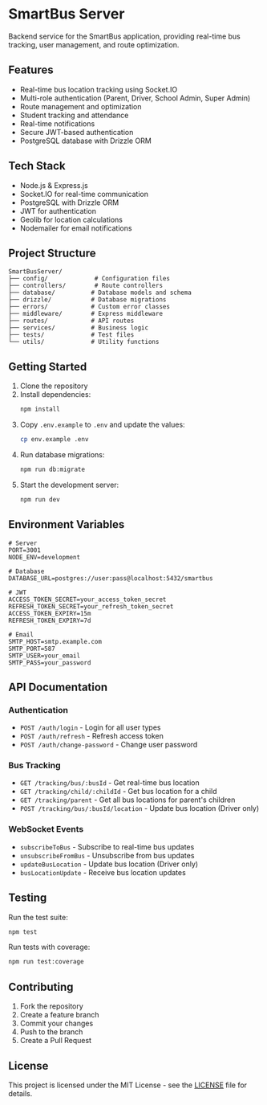 # SmartBus Server

Backend service for the SmartBus application, providing real-time bus tracking, user management, and route optimization.

## Features

- Real-time bus location tracking using Socket.IO
- Multi-role authentication (Parent, Driver, School Admin, Super Admin)
- Route management and optimization
- Student tracking and attendance
- Real-time notifications
- Secure JWT-based authentication
- PostgreSQL database with Drizzle ORM

## Tech Stack

- Node.js & Express.js
- Socket.IO for real-time communication
- PostgreSQL with Drizzle ORM
- JWT for authentication
- Geolib for location calculations
- Nodemailer for email notifications

## Project Structure

```
SmartBusServer/
├── config/             # Configuration files
├── controllers/        # Route controllers
├── database/          # Database models and schema
├── drizzle/           # Database migrations
├── errors/            # Custom error classes
├── middleware/        # Express middleware
├── routes/            # API routes
├── services/          # Business logic
├── tests/             # Test files
└── utils/             # Utility functions
```

## Getting Started

1. Clone the repository
2. Install dependencies:
   ```bash
   npm install
   ```
3. Copy `.env.example` to `.env` and update the values:
   ```bash
   cp env.example .env
   ```
4. Run database migrations:
   ```bash
   npm run db:migrate
   ```
5. Start the development server:
   ```bash
   npm run dev
   ```

## Environment Variables

```env
# Server
PORT=3001
NODE_ENV=development

# Database
DATABASE_URL=postgres://user:pass@localhost:5432/smartbus

# JWT
ACCESS_TOKEN_SECRET=your_access_token_secret
REFRESH_TOKEN_SECRET=your_refresh_token_secret
ACCESS_TOKEN_EXPIRY=15m
REFRESH_TOKEN_EXPIRY=7d

# Email
SMTP_HOST=smtp.example.com
SMTP_PORT=587
SMTP_USER=your_email
SMTP_PASS=your_password
```

## API Documentation

### Authentication

- `POST /auth/login` - Login for all user types
- `POST /auth/refresh` - Refresh access token
- `POST /auth/change-password` - Change user password

### Bus Tracking

- `GET /tracking/bus/:busId` - Get real-time bus location
- `GET /tracking/child/:childId` - Get bus location for a child
- `GET /tracking/parent` - Get all bus locations for parent's children
- `POST /tracking/bus/:busId/location` - Update bus location (Driver only)

### WebSocket Events

- `subscribeToBus` - Subscribe to real-time bus updates
- `unsubscribeFromBus` - Unsubscribe from bus updates
- `updateBusLocation` - Update bus location (Driver only)
- `busLocationUpdate` - Receive bus location updates

## Testing

Run the test suite:

```bash
npm test
```

Run tests with coverage:

```bash
npm run test:coverage
```

## Contributing

1. Fork the repository
2. Create a feature branch
3. Commit your changes
4. Push to the branch
5. Create a Pull Request

## License

This project is licensed under the MIT License - see the [LICENSE](LICENSE) file for details.



